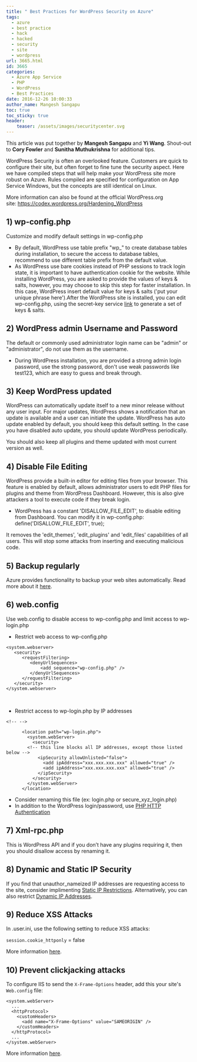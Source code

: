 ```yaml
---
title: " Best Practices for WordPress Security on Azure"
tags:
  - azure
  - best practice
  - hack
  - hacked
  - security
  - site
  - wordpress
url: 3665.html
id: 3665
categories:
  - Azure App Service 
  - PHP
  - WordPress
  - Best Practices
date: 2016-12-26 10:00:33
author_name: Mangesh Sangapu
toc: true
toc_sticky: true
header:
    teaser: /assets/images/securitycenter.svg
---
```


This article was put together by **Mangesh Sangapu** and **Yi Wang**. Shout-out to **Cory Fowler** and **Sunitha Muthukrishna** for additional tips.

WordPress Security is often an overlooked feature. Customers are quick to configure their site, but often forget to fine tune the security aspect. Here we have compiled steps that will help make your WordPress site more robust on Azure. Rules compiled are specified for configuration on App Service Windows, but the concepts are still identical on Linux.

More information can also be found at the official WordPress.org site: <https://codex.wordpress.org/Hardening_WordPress>

## 1) wp-config.php

Customize and modify default settings in wp-config.php

-   By default, WordPress use table prefix "wp\_" to create database tables during installation, to secure the access to database tables,\
    recommend to use different table prefix from the default value.
-   As WordPress use bare cookies instead of PHP sessions to track login state, it is important to have authentication cookie for the website. While installing WordPress, you are asked to provide the values of keys & salts, however, you may choose to skip this step for faster installation. In this case, WordPress insert default value for keys & salts ('put your unique phrase here').After the WordPress site is installed, you can edit wp-config.php, using the secret-key service [link](https://api.wordpress.org/secret-key/1.1/salt/) to generate a set of keys & salts.

## 2) WordPress admin Username and Password

The default or commonly used administrator login name can be "admin" or "administrator", do not use them as the username.

-   During WordPress installation, you are provided a strong admin login password, use the strong password, don't use weak passwords like test123, which are easy to guess and break through.

## 3) Keep WordPress updated

WordPress can automatically update itself to a new minor release without any user input. For major updates, WordPress shows a notification that an update is available and a user can initiate the update. WordPress has auto update enabled by default, you should keep this default setting. In the case you have disabled auto update, you should update WordPress periodically.

You should also keep all plugins and theme updated with most current version as well.

## 4) Disable File Editing

WordPress provide a built-in editor for editing files from your browser. This feature is enabled by default, allows administrator users to edit PHP files for plugins and theme from WordPress Dashboard. However, this is also give attackers a tool to execute code if they break login.

-   WordPress has a constant 'DISALLOW\_FILE\_EDIT', to disable editing from Dashboard. You can modify it in wp-config.php: define('DISALLOW\_FILE\_EDIT', true);

It removes the 'edit\_themes', 'edit\_plugins' and 'edit\_files' capabilities of all users. This will stop some attacks from inserting and executing malicious code.

## 5) Backup regularly

Azure provides functionality to backup your web sites automatically. Read more about it [here](https://docs.microsoft.com/en-us/azure/app-service-web/web-sites-backup).

## 6) web.config

Use web.config to disable access to wp-config.php and limit access to wp-login.php

-   Restrict web access to wp-config.php

``` 
<system.webserver>
   <security>
      <requestFiltering>
         <denyUrlSequences>
             <add sequence="wp-config.php" />
         </denyUrlSequences>
      </requestFiltering>
   </security>
</system.webserver>
```

 

-   Restrict access to wp-login.php by IP addresses
```
<!-- -->

      <location path="wp-login.php">
        <system.webServer>
          <security>
        <!-- this line blocks all IP addresses, except those listed below -->
            <ipSecurity allowUnlisted="false">
              <add ipAddress="xxx.xxx.xxx.xxx" allowed="true" />
              <add ipAddress="xxx.xxx.xxx.xxx" allowed="true" />
            </ipSecurity>
          </security>
        </system.webServer>
      </location>
```
-   Consider renaming this file (ex: login.php or secure\_xyz\_login.php)
-   In addition to the WordPress login/password, use [PHP HTTP Authentication](http://php.net/manual/en/features.http-auth.php)

<!-- this line blocks all IP addresses, except those listed below -->

## 7) Xml-rpc.php

This is WordPress API and if you don’t have any plugins requiring it, then you should disallow access by renaming it.

## 8) Dynamic and Static IP Security

If you find that unauthor_nameized IP addresses are requesting access to the site, consider implimenting [Static IP Restrictions](https://www.iis.net/configreference/system.webserver/security/ipsecurity). Alternatively, you can also restrict [Dynamic IP Addresses](https://www.iis.net/configreference/system.webserver/security/dynamicipsecurity).

## 9) Reduce XSS Attacks

In .user.ini, use the following setting to reduce XSS attacks:

`session.cookie_httponly` = false

More information [here](http://php.net/manual/en/session.configuration.php#ini.session.cookie-httponly).

## 10) Prevent clickjacking attacks

To configure IIS to send the `X-Frame-Options` header, add this your site's `Web.config` file:

``` {.brush: .xml .line-numbers .language-xml style="padding-left: 30px"}
<system.webServer>
  ...
  <httpProtocol>
    <customHeaders>
      <add name="X-Frame-Options" value="SAMEORIGIN" />
    </customHeaders>
  </httpProtocol>
  ...
</system.webServer>
```

More information [here](https://developer.mozilla.org/en-US/docs/Web/HTTP/Headers/X-Frame-Options).
